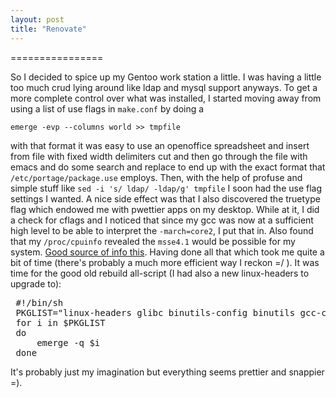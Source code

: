 ```yaml
---
layout: post
title: "Renovate"
---
```


================

So I decided to spice up my Gentoo work station a little. I was having a little too much crud lying
around like ldap and mysql support anyways. To get a more complete control over what was installed,
I started moving away from using a list of use flags in <code>make.conf</code> by doing a

    emerge -evp --columns world >> tmpfile

with that format it was easy to use an openoffice spreadsheet and insert from file with fixed width
delimiters cut and then go through the file with emacs and do some search and replace to end up with
the exact format that ``/etc/portage/package.use`` employs. 
Then, with the help of profuse and simple stuff like ``sed -i 's/ ldap/ -ldap/g' tmpfile`` 
I soon had the use flag settings I wanted. A nice side effect was that I also discovered the truetype flag which
endowed me with pwettier apps on my desktop. 
While at it, I did a check for cflags and I noticed that since my gcc was now at a sufficient high
level to be able to interpret the ``-march=core2``, I put that in. Also found that my ``/proc/cpuinfo``
revealed the ``msse4.1`` would be possible for my system. <a href="http://en.gentoo-wiki.com/wiki/Safe_Cflags/Intel">Good source of info this</a>. 
Having done all that which took me quite a bit of time (there's probably a much more efficient way I
reckon =/ ). It was time for the good old rebuild all-script (I had also a new linux-headers to
upgrade to): 

<pre>
 #!/bin/sh
 PKGLIST="linux-headers glibc binutils-config binutils gcc-config gcc glibc binutils gcc system world"
 for i in $PKGLIST
 do
     emerge -q $i
 done
</pre>
It's probably just my imagination but everything seems prettier and snappier =). 
